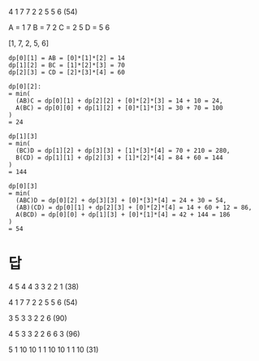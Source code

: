 4
1 7
7 2
2 5
5 6
(54)

A = 1 7
B = 7 2
C = 2 5
D = 5 6

[1, 7, 2, 5, 6]

```
dp[0][1] = AB = [0]*[1]*[2] = 14
dp[1][2] = BC = [1]*[2]*[3] = 70
dp[2][3] = CD = [2]*[3]*[4] = 60
```


```
dp[0][2]:
= min(
  (AB)C = dp[0][1] + dp[2][2] + [0]*[2]*[3] = 14 + 10 = 24, 
  A(BC) = dp[0][0] + dp[1][2] + [0]*[1]*[3] = 30 + 70 = 100
) 
= 24
```

```
dp[1][3]
= min(
  (BC)D = dp[1][2] + dp[3][3] + [1]*[3]*[4] = 70 + 210 = 280,
  B(CD) = dp[1][1] + dp[2][3] + [1]*[2]*[4] = 84 + 60 = 144
)
= 144
```

```
dp[0][3]
= min(
  (ABC)D = dp[0][2] + dp[3][3] + [0]*[3]*[4] = 24 + 30 = 54, 
  (AB)(CD) = dp[0][1] + dp[2][3] + [0]*[2]*[4] = 14 + 60 + 12 = 86, 
  A(BCD) = dp[0][0] + dp[1][3] + [0]*[1]*[4] = 42 + 144 = 186
)
= 54
```

# 답

4
5 4
4 3
3 2
2 1
(38)

4
1 7
7 2
2 5
5 6
(54)

3
5 3
3 2
2 6
(90)

4
5 3
3 2
2 6
6 3
(96)

5
1 10
10 1
1 10
10 1
1 10
(31)
